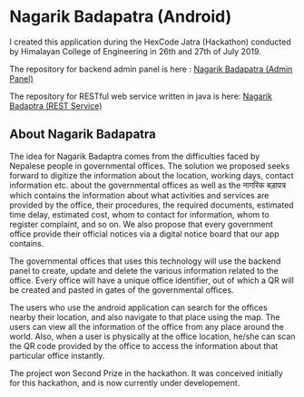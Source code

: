 # Nagarik Badapatra (Android)

I created this application during the HexCode Jatra (Hackathon) conducted by Himalayan College of Engineering in 26th and 27th of July 2019.

The repository for backend admin panel is here : [Nagarik Badapatra (Admin Panel) ](https://github.com/theoctober19th/Nagarik-Badapatra-Backend)

The repository for RESTful web service written in java is here: [Nagarik Badaptra (REST Service)](https://github.com/theoctober19th/Nagarik-Badaptra-REST-Service)


## About Nagarik Badapatra
The idea for Nagarik Badaptra comes from the difficulties faced by Nepalese people in governmental offices. The solution we proposed seeks forward to digitize the information about the location, working days, contact information etc. about the governmental offices as well as the नागरिक बड़ापत्र which contains the information about what activities and services are provided by the office, their procedures, the required documents, estimated time delay, estimated cost, whom to contact for information, whom to register complaint, and so on. We also propose that every government office provide their official notices via a digital notice board that our app contains.

The governmental offices that uses this technology will use the backend panel to create, update and delete the various information related to the office. Every office will have a unique office identifier, out of which a QR will be created and pasted in gates of the governmental offices.

The users who use the android application can search for the offices nearby their location, and also navigate to that place using the map. The users can view all the information of the office from any place around the world. Also, when a user is physically at the office location, he/she can scan the QR code provided by the office to access the information about that particular office instantly.

The project won Second Prize in the hackathon. It was conceived initially for this hackathon, and is now currently under developement.
